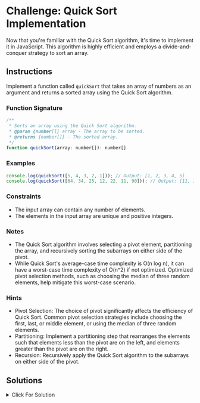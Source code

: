 # Challenge: Quick Sort Implementation

Now that you're familiar with the Quick Sort algorithm, it's time to implement it in JavaScript. This algorithm is highly efficient and employs a divide-and-conquer strategy to sort an array.

## Instructions

Implement a function called `quickSort` that takes an array of numbers as an argument and returns a sorted array using the Quick Sort algorithm.

### Function Signature

```js
/**
 * Sorts an array using the Quick Sort algorithm.
 * @param {number[]} array - The array to be sorted.
 * @returns {number[]} - The sorted array.
 */
function quickSort(array: number[]): number[]
```

### Examples

```js
console.log(quickSort([5, 4, 3, 2, 1])); // Output: [1, 2, 3, 4, 5]
console.log(quickSort([64, 34, 25, 12, 22, 11, 90])); // Output: [11, 12, 22, 25, 34, 64, 90]
```

### Constraints

- The input array can contain any number of elements.
- The elements in the input array are unique and positive integers.

### Notes

- The Quick Sort algorithm involves selecting a pivot element, partitioning the array, and recursively sorting the subarrays on either side of the pivot.
- While Quick Sort's average-case time complexity is O(n log n), it can have a worst-case time complexity of O(n^2) if not optimized. Optimized pivot selection methods, such as choosing the median of three random elements, help mitigate this worst-case scenario.

### Hints

- Pivot Selection: The choice of pivot significantly affects the efficiency of Quick Sort. Common pivot selection strategies include choosing the first, last, or middle element, or using the median of three random elements.
- Partitioning: Implement a partitioning step that rearranges the elements such that elements less than the pivot are on the left, and elements greater than the pivot are on the right.
- Recursion: Recursively apply the Quick Sort algorithm to the subarrays on either side of the pivot.

## Solutions

<details>
  <summary>Click For Solution</summary>

```js
function quickSort(arr) {
	if (arr.length <= 1) {
		return arr;
	}

	const pivot = arr[arr.length - 1];
	const left = [];
	const right = [];

	for (let i = 0; i < arr.length - 1; i++) {
		if (arr[i] < pivot) {
			left.push(arr[i]);
		} else {
			right.push(arr[i]);
		}
	}

	return [...quickSort(left), pivot, ...quickSort(right)];
}
```

### Explanation

- The `quickSort` function is the main sorting function that implements the quick sort algorithm.
- If the length of the array is 1 or less, it is already sorted, so we return the array as is.
- Otherwise, we choose a pivot element (in this case, the last element of the array).
- We create two arrays: `left` to store elements less than the pivot, and `right` to store elements greater than the pivot.
- We iterate through the array and partition the elements into the `left` and `right` arrays based on their relationship to the pivot.
- Finally, we recursively apply `quickSort` to the `left` and `right` arrays, and then concatenate them along with the pivot to get the sorted array.

### Test Cases

```js
test("Sort an array in ascending order", () => {
	const unsortedArray = [5, 2, 8, 1, 3];
	const sortedArray = [1, 2, 3, 5, 8];
	expect(quickSort(unsortedArray)).toEqual(sortedArray);
});

test("Sort an array with repeated values", () => {
	const unsortedArray = [4, 1, 3, 4, 2, 2];
	const sortedArray = [1, 2, 2, 3, 4, 4];
	expect(quickSort(unsortedArray)).toEqual(sortedArray);
});

test("Sort an already sorted array", () => {
	const sortedArray = [1, 2, 3, 4, 5];
	expect(quickSort(sortedArray)).toEqual(sortedArray);
});

test("Sort an array with one element", () => {
	const singleElementArray = [42];
	expect(quickSort(singleElementArray)).toEqual(singleElementArray);
});

test("Sort an empty array", () => {
	const emptyArray = [];
	expect(quickSort(emptyArray)).toEqual(emptyArray);
});
```

Feel free to customize the test cases according to your needs!

```

```
